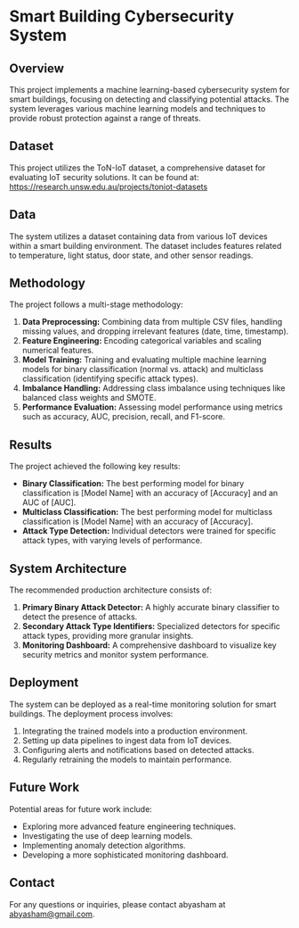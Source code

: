 # Smart Building Cybersecurity System

## Overview

This project implements a machine learning-based cybersecurity system for smart buildings, focusing on detecting and classifying potential attacks. The system leverages various machine learning models and techniques to provide robust protection against a range of threats.

## Dataset

This project utilizes the ToN-IoT dataset, a comprehensive dataset for evaluating IoT security solutions. It can be found at: https://research.unsw.edu.au/projects/toniot-datasets

## Data

The system utilizes a dataset containing data from various IoT devices within a smart building environment. The dataset includes features related to temperature, light status, door state, and other sensor readings.

## Methodology

The project follows a multi-stage methodology:

1.  **Data Preprocessing:** Combining data from multiple CSV files, handling missing values, and dropping irrelevant features (date, time, timestamp).
2.  **Feature Engineering:** Encoding categorical variables and scaling numerical features.
3.  **Model Training:** Training and evaluating multiple machine learning models for binary classification (normal vs. attack) and multiclass classification (identifying specific attack types).
4.  **Imbalance Handling:** Addressing class imbalance using techniques like balanced class weights and SMOTE.
5.  **Performance Evaluation:** Assessing model performance using metrics such as accuracy, AUC, precision, recall, and F1-score.

## Results

The project achieved the following key results:

*   **Binary Classification:** The best performing model for binary classification is [Model Name] with an accuracy of [Accuracy] and an AUC of [AUC].
*   **Multiclass Classification:** The best performing model for multiclass classification is [Model Name] with an accuracy of [Accuracy].
*   **Attack Type Detection:** Individual detectors were trained for specific attack types, with varying levels of performance.

## System Architecture

The recommended production architecture consists of:

1.  **Primary Binary Attack Detector:** A highly accurate binary classifier to detect the presence of attacks.
2.  **Secondary Attack Type Identifiers:** Specialized detectors for specific attack types, providing more granular insights.
3.  **Monitoring Dashboard:** A comprehensive dashboard to visualize key security metrics and monitor system performance.

## Deployment

The system can be deployed as a real-time monitoring solution for smart buildings. The deployment process involves:

1.  Integrating the trained models into a production environment.
2.  Setting up data pipelines to ingest data from IoT devices.
3.  Configuring alerts and notifications based on detected attacks.
4.  Regularly retraining the models to maintain performance.

## Future Work

Potential areas for future work include:

*   Exploring more advanced feature engineering techniques.
*   Investigating the use of deep learning models.
*   Implementing anomaly detection algorithms.
*   Developing a more sophisticated monitoring dashboard.

## Contact

For any questions or inquiries, please contact abyasham at abyasham@gmail.com.
